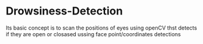 # Drowsiness-Detection
Its basic concept is to scan the positions of eyes using openCV thst detects if they are open or closased ussing face point/coordinates detections
